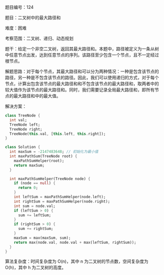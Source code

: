 题目编号：124

题目：二叉树中的最大路径和

难度：困难

考察范围：二叉树、递归、动态规划

题干：给定一个非空二叉树，返回其最大路径和。本题中，路径被定义为一条从树中任意节点出发，达到任意节点的序列。该路径至少包含一个节点，且不一定经过根节点。

解题思路：对于每个节点，其最大路径和可以分为两种情况：一种是包含该节点的路径，另一种是不包含该节点的路径。因此，我们可以使用递归的方式，对于每个节点，计算出包含该节点的最大路径和和不包含该节点的最大路径和，取两者中的较大值作为该节点的最大路径和。同时，我们需要记录全局最大路径和，即所有节点的最大路径和中的最大值。

解决方案：

```dart
class TreeNode {
  int val;
  TreeNode left;
  TreeNode right;
  TreeNode(this.val, [this.left, this.right]);
}

class Solution {
  int maxSum = -2147483648; // 初始化为最小值
  int maxPathSum(TreeNode root) {
    maxPathSumHelper(root);
    return maxSum;
  }

  int maxPathSumHelper(TreeNode node) {
    if (node == null) {
      return 0;
    }
    int leftSum = maxPathSumHelper(node.left);
    int rightSum = maxPathSumHelper(node.right);
    int sum = node.val;
    if (leftSum > 0) {
      sum += leftSum;
    }
    if (rightSum > 0) {
      sum += rightSum;
    }
    maxSum = max(maxSum, sum);
    return max(node.val, node.val + max(leftSum, rightSum));
  }
}
```

算法复杂度：时间复杂度为 O(n)，其中 n 为二叉树的节点数，空间复杂度为 O(h)，其中 h 为二叉树的高度。